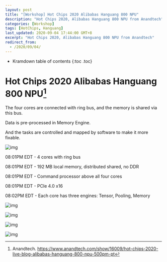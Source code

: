 ```yaml
---
layout: post
title: "[Workshop] Hot Chips 2020 Alibabas Hanguang 800 NPU"
description: "Hot Chips 2020, Alibabas Hanguang 800 NPU from Anandtech"
categories: [Workshop]
tags: [HotChips, Hanguang]
last_updated: 2020-09-04 17:44:00 GMT+8
excerpt: "Hot Chips 2020, Alibabas Hanguang 800 NPU from Anandtech"
redirect_from:
  - /2020/09/04/
---
```


* Kramdown table of contents
{:toc .toc}
# Hot Chips 2020 Alibabas Hanguang 800 NPU[^1]

The four cores are connected with ring bus, and the memory is shared via this bus.

Data is pre-processed in Memory Engine.

And the tasks are controlled and mapped by software to make it more fixable.

![img](https://images.anandtech.com/doci/16009/202008190101451_575px.jpg)

08:01PM EDT - 4 cores with ring bus

08:01PM EDT - 192 MB local memory, distributed shared, no DDR

08:01PM EDT - Command processor above all four cores

08:01PM EDT - PCIe 4.0 x16

08:02PM EDT - Each core has three engines: Tensor, Pooling, Memory

![img](https://images.anandtech.com/doci/16009/202008190102551_575px.jpg)

![img](https://images.anandtech.com/doci/16009/202008190105421_575px.jpg)

![img](https://images.anandtech.com/doci/16009/202008190105571_575px.jpg)

![img](https://images.anandtech.com/doci/16009/202008190112241_575px.jpg)



[^1]: Anandtech. https://www.anandtech.com/show/16009/hot-chips-2020-live-blog-alibabas-hanguang-800-npu-500pm-pt

